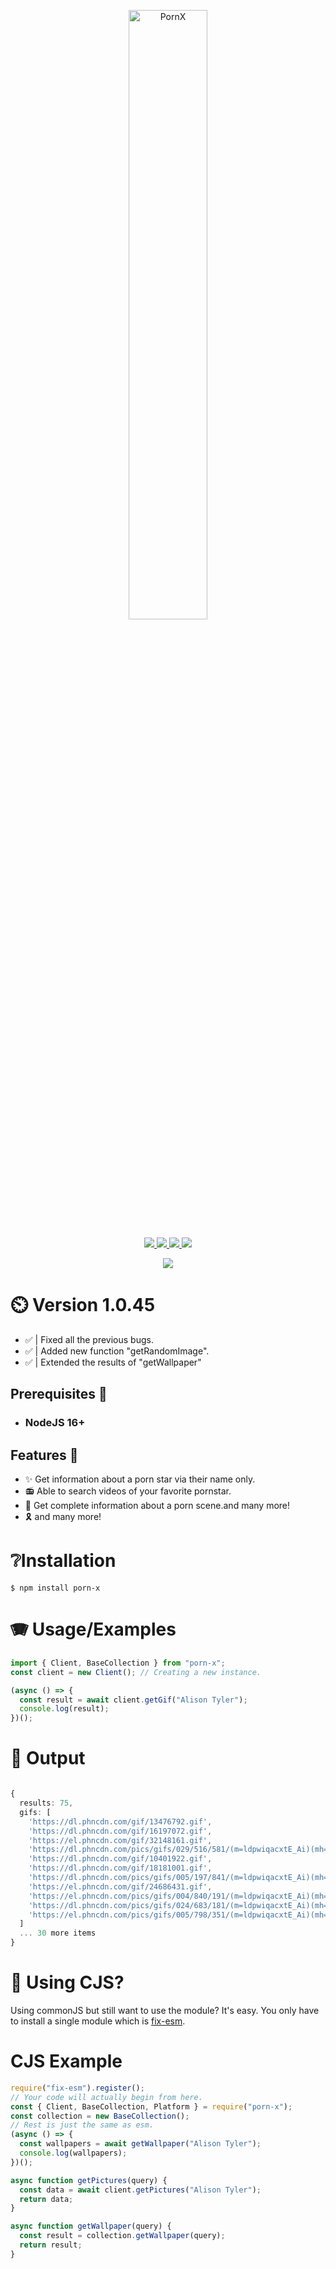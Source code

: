 <p align="center">
  <img src="https://cdn.discordapp.com/attachments/1070412686791290910/1095813661458710579/SPOILER_1681332709821.jpg" alt="PornX" width="50%"/>
    <p align="center">
  <a href="http://forthebadge.com/" target="_blank">
    <img src="https://img.shields.io/npm/dt/porn-x.svg"/>
  </a>
    <a href="http://forthebadge.com/" target="_blank">
    <img src="https://img.shields.io/npm/v/porn-x.svg"/>
  </a>
 <a href="https://github.com/Basementfoxx/Porn-X" target="_blank">
    <img src="https://img.shields.io/badge/Maintained%3F-yes-green.svg"/>
  </a>
 <a href="https://github.com/Basementfoxx/Porn-X" target="_blank">
    <img src="https://badgen.net/npm/node/express"/>
  </a>

</p>
  <p align="center">
  <a href="https://github.com/Basementfoxx/Porn-X" target="_blank">
    <img src="https://img.shields.io/badge/Node.js-43853D?style=for-the-badge&logo=node.js&logoColor=white"/>
  </a>

</p>
<h3>

# ⏲️ Version 1.0.45

- ✅ | Fixed all the previous bugs.
- ✅ | Added new function "getRandomImage".
- ✅ | Extended the results of "getWallpaper"

## **Prerequisites** 🎀

- ### NodeJS 16+

## **Features** 📣

- ✨ Get information about a porn star via their name only.
- 📻 Able to search videos of your favorite pornstar.
- 🎈 Get complete information about a porn scene.and many more!
- 🎗️ and many more!

# ❔Installation

```
$ npm install porn-x
```

# 🪗 Usage/Examples

```ts
import { Client, BaseCollection } from "porn-x";
const client = new Client(); // Creating a new instance.

(async () => {
  const result = await client.getGif("Alison Tyler");
  console.log(result);
})();
```

# 🎉 Output

```ts

{
  results: 75,
  gifs: [
    'https://dl.phncdn.com/gif/13476792.gif',
    'https://dl.phncdn.com/gif/16197072.gif',
    'https://el.phncdn.com/gif/32148161.gif',
    'https://dl.phncdn.com/pics/gifs/029/516/581/(m=ldpwiqacxtE_Ai)(mh=WDU8edZ52bgTD0TY)29516581b.gif',
    'https://dl.phncdn.com/gif/10401922.gif',
    'https://dl.phncdn.com/gif/18181001.gif',
    'https://dl.phncdn.com/pics/gifs/005/197/841/(m=ldpwiqacxtE_Ai)(mh=o5QbIuPPL5aMG9f-)5197841b.gif',
    'https://el.phncdn.com/gif/24686431.gif',
    'https://el.phncdn.com/pics/gifs/004/840/191/(m=ldpwiqacxtE_Ai)(mh=WDL7dBDbwwy_yCB2)4840191b.gif',
    'https://dl.phncdn.com/pics/gifs/024/683/181/(m=ldpwiqacxtE_Ai)(mh=v3b6Q28pvBaBPuAy)24683181b.gif',
    'https://el.phncdn.com/pics/gifs/005/798/351/(m=ldpwiqacxtE_Ai)(mh=t-dUEfFNVKC5tJ33)5798351b.gif',
  ]
  ... 30 more items
}


```

# 🧧 Using CJS?

Using commonJS but still want to use the module?
It's easy. You only have to install a single module which is [fix-esm](https://www.npmjs.com/package/fix-esm).

# CJS Example

```js
require("fix-esm").register();
// Your code will actually begin from here.
const { Client, BaseCollection, Platform } = require("porn-x");
const collection = new BaseCollection();
// Rest is just the same as esm.
(async () => {
  const wallpapers = await getWallpaper("Alison Tyler");
  console.log(wallpapers);
})();

async function getPictures(query) {
  const data = await client.getPictures("Alison Tyler");
  return data;
}

async function getWallpaper(query) {
  const result = collection.getWallpaper(query);
  return result;
}
```
